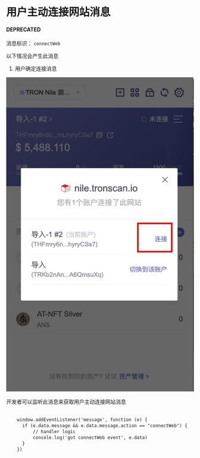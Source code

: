 # 用户主动连接网站消息

#### <span class="deprecated">DEPRECATED</span>

消息标识： `connectWeb`

以下情况会产生此消息

  1. 用户确定连接消息

![image](../../../images/zh_cha-jian-qian-bao_bei-dong-jie-shou-tronlink-cha-jian-de-xiao-xi_ji-jiang-fei-qi-de-xiao-xi_yong-hu-zhu-dong-lian-jie-wang-zhan-xiao-xi_img_0.jpg)

开发者可以监听此消息来获取用户主动连接网站消息

```shell

    window.addEventListener('message', function (e) {
      if (e.data.message && e.data.message.action == "connectWeb") {
          // handler logic
          console.log('got connectWeb event', e.data)
      }
    })
```

